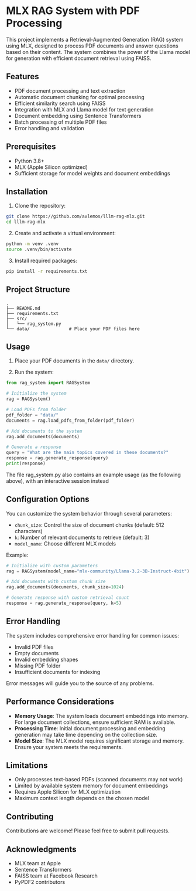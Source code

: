 # MLX RAG System with PDF Processing

This project implements a Retrieval-Augmented Generation (RAG) system using MLX, designed to process PDF documents and answer questions based on their content. The system combines the power of the Llama model for generation with efficient document retrieval using FAISS.

## Features

- PDF document processing and text extraction
- Automatic document chunking for optimal processing
- Efficient similarity search using FAISS
- Integration with MLX and Llama model for text generation
- Document embedding using Sentence Transformers
- Batch processing of multiple PDF files
- Error handling and validation

## Prerequisites

- Python 3.8+
- MLX (Apple Silicon optimized)
- Sufficient storage for model weights and document embeddings

## Installation

1. Clone the repository:
```bash
git clone https://github.com/avlemos/lllm-rag-mlx.git
cd lllm-rag-mlx
```

2. Create and activate a virtual environment:
```bash
python -m venv .venv
source .venv/bin/activate
```

3. Install required packages:
```bash
pip install -r requirements.txt
```

## Project Structure

```
.
├── README.md
├── requirements.txt
├── src/
│   └── rag_system.py
└── data/               # Place your PDF files here
```

## Usage

1. Place your PDF documents in the `data/` directory.

2. Run the system:
```python
from rag_system import RAGSystem

# Initialize the system
rag = RAGSystem()

# Load PDFs from folder
pdf_folder = "data/"
documents = rag.load_pdfs_from_folder(pdf_folder)

# Add documents to the system
rag.add_documents(documents)

# Generate a response
query = "What are the main topics covered in these documents?"
response = rag.generate_response(query)
print(response)
```

The file rag_system.py also contains an example usage (as the following above), with an interactive session instead

## Configuration Options

You can customize the system behavior through several parameters:

- `chunk_size`: Control the size of document chunks (default: 512 characters)
- `k`: Number of relevant documents to retrieve (default: 3)
- `model_name`: Choose different MLX models

Example:
```python
# Initialize with custom parameters
rag = RAGSystem(model_name="mlx-community/Llama-3.2-3B-Instruct-4bit")

# Add documents with custom chunk size
rag.add_documents(documents, chunk_size=1024)

# Generate response with custom retrieval count
response = rag.generate_response(query, k=5)
```

## Error Handling

The system includes comprehensive error handling for common issues:
- Invalid PDF files
- Empty documents
- Invalid embedding shapes
- Missing PDF folder
- Insufficient documents for indexing

Error messages will guide you to the source of any problems.

## Performance Considerations

- **Memory Usage**: The system loads document embeddings into memory. For large document collections, ensure sufficient RAM is available.
- **Processing Time**: Initial document processing and embedding generation may take time depending on the collection size.
- **Model Size**: The MLX model requires significant storage and memory. Ensure your system meets the requirements.

## Limitations

- Only processes text-based PDFs (scanned documents may not work)
- Limited by available system memory for document embeddings
- Requires Apple Silicon for MLX optimization
- Maximum context length depends on the chosen model

## Contributing

Contributions are welcome! Please feel free to submit pull requests.

## Acknowledgments

- MLX team at Apple
- Sentence Transformers
- FAISS team at Facebook Research
- PyPDF2 contributors
